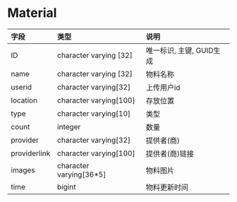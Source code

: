 # Material

|字段|类型|说明|
|:--|:--|:--|
|ID|character varying [32]|唯一标识, 主键, GUID生成|
|name|character varying [32]|物料名称|
|userid|character varying[32]|上传用户id|
|location|character varying[100]|存放位置|
|type|character varying[10]|类型|
|count|integer|数量|
|provider|character varying[32]|提供者(商)|
|providerlink|character varying[100]|提供者(商)链接|
|images|character varying[36*5]|物料图片|
|time|bigint|物料更新时间|
